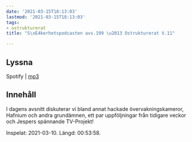 ```yaml
---
date: '2021-03-15T18:13:03'
lastmod: '2021-03-15T18:13:03'
tags:
- ostrukturerat
title: "S\xE4kerhetspodcasten avs.199 \u2013 Ostrukturerat V.11"

---
```

## Lyssna

Spotify \| [mp3](https://traffic.libsyn.com/secure/sakerhetspodcasten/2021-03-10_Sakerhetspodcasten_ostrukt.mp3)

## Innehåll

I dagens avsnitt diskuterar vi bland annat hackade övervakningskameror, Hafnium och
andra grundämnen, ett par uppföljningar från tidigare veckor och Jespers spännande TV-Projekt!

Inspelat: 2021-03-10. Längd: 00:53:58.

